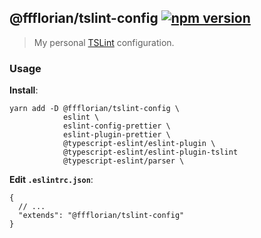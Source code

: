## @ffflorian/tslint-config [![npm version](https://img.shields.io/npm/v/@ffflorian/tslint-config.svg)](https://npmjs.com/package/@ffflorian/tslint-config)

> My personal [TSLint](https://typescript-eslint.io/) configuration.

### Usage

**Install**:

```
yarn add -D @ffflorian/tslint-config \
            eslint \
            eslint-config-prettier \
            eslint-plugin-prettier \
            @typescript-eslint/eslint-plugin \
            @typescript-eslint/eslint-plugin-tslint
            @typescript-eslint/parser \
```

**Edit `.eslintrc.json`**:

```jsonc
{
  // ...
  "extends": "@ffflorian/tslint-config"
}
```
